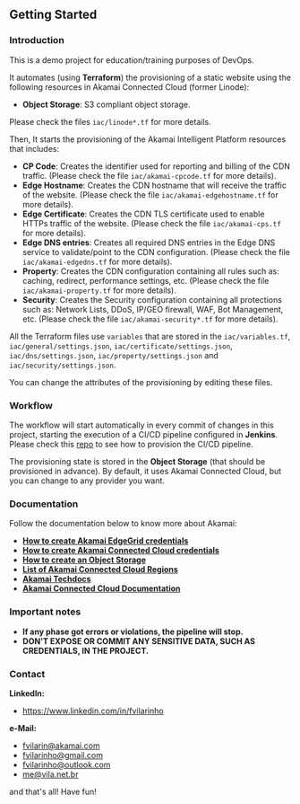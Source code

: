Getting Started
---------------

### Introduction
This is a demo project for education/training purposes of DevOps.

It automates (using **Terraform**) the provisioning of a static website using the following resources in Akamai 
Connected Cloud (former Linode):
- **Object Storage**: S3 compliant object storage.

Please check the files `iac/linode*.tf` for more details.

Then, It starts the provisioning of the Akamai Intelligent Platform resources that includes:
- **CP Code**: Creates the identifier used for reporting and billing of the CDN traffic. (Please check the file 
`iac/akamai-cpcode.tf` for more details).
- **Edge Hostname**: Creates the CDN hostname that will receive the traffic of the website. (Please check the file
  `iac/akamai-edgehostname.tf` for more details).
- **Edge Certificate**: Creates the CDN TLS certificate used to enable HTTPs traffic of the website. (Please check the 
file `iac/akamai-cps.tf` for more details).
- **Edge DNS entries**: Creates all required DNS entries in the Edge DNS service to validate/point to the CDN
configuration. (Please check the file `iac/akamai-edgedns.tf` for more details).
- **Property**: Creates the CDN configuration containing all rules such as: caching, redirect, performance settings, 
etc. (Please check the file `iac/akamai-property.tf` for more details). 
- **Security**: Creates the Security configuration containing all protections such as: Network Lists, DDoS, IP/GEO firewall, WAF, 
Bot Management, etc. (Please check the file `iac/akamai-security*.tf` for more details).

All the Terraform files use `variables` that are stored in the `iac/variables.tf`, `iac/general/settings.json`, 
`iac/certificate/settings.json`, `iac/dns/settings.json`, `iac/property/settings.json` and 
`iac/security/settings.json`. 

You can change the attributes of the provisioning by editing these files. 

### Workflow

The workflow will start automatically in every commit of changes in this project, starting the execution of a CI/CD 
pipeline configured in **Jenkins**. Please check this [repo](https://github.com/fvilarinho/cicdzerotohero) to see how to 
provision the CI/CD pipeline.

The provisioning state is stored in the **Object Storage** (that should be provisioned in advance). By default, it uses 
Akamai Connected Cloud, but you can change to any provider you want.

### Documentation

Follow the documentation below to know more about Akamai:

- [**How to create Akamai EdgeGrid credentials**](https://techdocs.akamai.com/developer/docs/make-your-first-api-call)
- [**How to create Akamai Connected Cloud credentials**](https://www.linode.com/docs/api)
- [**How to create an Object Storage**](https://www.linode.com/docs/guides/platform/object-storage)
- [**List of Akamai Connected Cloud Regions**](https://www.linode.com/docs/api/regions/)
- [**Akamai Techdocs**](https://techdocs.akamai.com)
- [**Akamai Connected Cloud Documentation**](https://www.linode.com/docs/)

### Important notes
- **If any phase got errors or violations, the pipeline will stop.**
- **DON'T EXPOSE OR COMMIT ANY SENSITIVE DATA, SUCH AS CREDENTIALS, IN THE PROJECT.**

### Contact
**LinkedIn:**
- https://www.linkedin.com/in/fvilarinho

**e-Mail:**
- fvilarin@akamai.com
- fvilarinho@gmail.com
- fvilarinho@outlook.com
- me@vila.net.br

and that's all! Have fun!